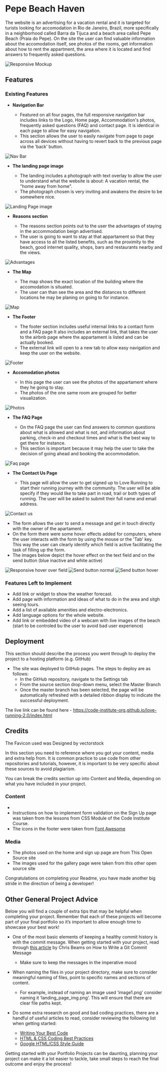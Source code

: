 # Pepe Beach Haven

The website is an advertising for a vacation rental and it is targeted for turists looking for accomodation in Rio de Janeiro, Brazil, more specifically in a neighborhood called Barra da Tijuca and a beach area called Pepe Beach (Praia do Pepe). On the site the user can find valuable information about the accomodation itself, see photos of the rooms, get information about how to rent the appartment, the area where it is located and find answers to frequently asked questions.

![Responsive Mockup](documentation/am-i-responsive-index.png)

## Features 

### Existing Features

- __Navigation Bar__

  - Featured on all four pages, the full responsive navigation bar includes links to the Logo, Home page, Accommodation's photos, frequently asked questions (FAQ) and contact page. It is identical in each page to allow for easy navigation.
  - This section allows the user to easily navigate from page to page across all devices without having to revert back to the previous page via the ‘back’ button.

![Nav Bar](documentation/navbar.png)

- __The landing page image__

  - The landing includes a photograph with text overlay to allow the user to understand what the website is about: A vacation rental, the "home away from home".
  - The photograph chosen is very inviting and awakens the desire to be somewhere nice.

![Landing Page image](documentation/landing-photo.jpg)

- __Reasons section__

  - The reasons section points out to the user the advantages of staying in the accommodation beign advertised.
  - The user is going to want to stay at that appartament so that they have access to all the listed benefits, such as the proximity to the beach, good internet quality, shops, bars and restaurants nearby and the views.

![Advantages](documentation/advantages.png)

- __The Map__

  - The map shows the exact location of the building where the accomodation is situated.
  - The user can than see the area and the distances to different locations he may be planing on going to for instance.

![Map](documentation/map.png)

- __The Footer__ 

  - The footer section includes useful internal links to a contact form and a FAQ page It also includes an external link, that takes the user to the airbnb page where the appartament is listed and can be actually booked.
  - The external link will open to a new tab to allow easy navigation and keep the user on the website.

![Footer](documentation/footer.png)

- __Accomodation photos__

  - In this page the user can see the photos of the appartament where they he going to stay.
  - The photos of the one same room are grouped for better visualization.

![Photos](documentation/photos.png)

- __The FAQ Page__

  - On the FAQ page the user can find answers to common questions about what is allowed and what is not, and information about parking, check-in and checkout times and what is the best way to get there for instance.
  - This section is important because it may help the user to take the decision of going ahead and booking the accommodation.

![Faq page](documentation/faq.png)

- __The Contact Us Page__

  - This page will allow the user to get signed up to Love Running to start their running journey with the community. The user will be able specify if they would like to take part in road, trail or both types of running. The user will be asked to submit their full name and email address. 

![Contact us](documentation/contact-us.png)

  - The form allows the user to send a message and get in touch directly with the owner of the apartament.
  - On the form there were some hover effects added for computers, where the user interacts with the form by using the mouse or the 'Tab' key. This way the user can clearly identify which field is active facilitating the task of filling up the form.
  - The images below depict the hover effect on the text field and on the send button (blue inactive and white active)

![Responsive hover over field](documentation/highlight-hover.png)
![Send button normal](documentation/button-normal.png)
![Send button hover](documentation/button-hover.png)

### Features Left to Implement

- Add link or widget to show the weather forecast.
- Add page with information and ideas of what to do in the area and sitgh seeing tours.
- Add a list of available amenities and electro-electronics.
- Add language options for the whole website.
- Add link or embedded video of a webcam with live images of the beach (start to be controled bu the user to avoid bad user experience)




## Deployment

This section should describe the process you went through to deploy the project to a hosting platform (e.g. GitHub) 

- The site was deployed to GitHub pages. The steps to deploy are as follows: 
  - In the GitHub repository, navigate to the Settings tab 
  - From the source section drop-down menu, select the Master Branch
  - Once the master branch has been selected, the page will be automatically refreshed with a detailed ribbon display to indicate the successful deployment. 

The live link can be found here - https://code-institute-org.github.io/love-running-2.0/index.html 


## Credits 

The Favicon used was Designed by vectorstock

In this section you need to reference where you got your content, media and extra help from. It is common practice to use code from other repositories and tutorials, however, it is important to be very specific about these sources to avoid plagiarism. 

You can break the credits section up into Content and Media, depending on what you have included in your project. 

### Content 

- 
- Instructions on how to implement form validation on the Sign Up page was taken from the lessons from CSS Module of the Code Institute Course.
- The icons in the footer were taken from [Font Awesome](https://fontawesome.com/)

### Media

- The photos used on the home and sign up page are from This Open Source site
- The images used for the gallery page were taken from this other open source site


Congratulations on completing your Readme, you have made another big stride in the direction of being a developer! 

## Other General Project Advice

Below you will find a couple of extra tips that may be helpful when completing your project. Remember that each of these projects will become part of your final portfolio so it’s important to allow enough time to showcase your best work! 

- One of the most basic elements of keeping a healthy commit history is with the commit message. When getting started with your project, read through [this article](https://chris.beams.io/posts/git-commit/) by Chris Beams on How to Write  a Git Commit Message 
  - Make sure to keep the messages in the imperative mood 

- When naming the files in your project directory, make sure to consider meaningful naming of files, point to specific names and sections of content.
  - For example, instead of naming an image used ‘image1.png’ consider naming it ‘landing_page_img.png’. This will ensure that there are clear file paths kept. 

- Do some extra research on good and bad coding practices, there are a handful of useful articles to read, consider reviewing the following list when getting started:
  - [Writing Your Best Code](https://learn.shayhowe.com/html-css/writing-your-best-code/)
  - [HTML & CSS Coding Best Practices](https://medium.com/@inceptiondj.info/html-css-coding-best-practice-fadb9870a00f)
  - [Google HTML/CSS Style Guide](https://google.github.io/styleguide/htmlcssguide.html#General)

Getting started with your Portfolio Projects can be daunting, planning your project can make it a lot easier to tackle, take small steps to reach the final outcome and enjoy the process! 

[def]: documentation/am-i-responsive-index.png